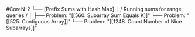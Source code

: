 #CoreN-2
└── [Prefix Sums with Hash Map]
    │   / Running sums for range queries /
    │
    ├── Problem: "[[560. Subarray Sum Equals K]]"
    ├── Problem: "[[525. Contiguous Array]]"
    └── Problem: "[[1248. Count Number of Nice Subarrays]]"